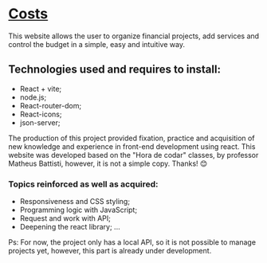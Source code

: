 # [Costs](https://costs-hipnosm.vercel.app)

This website allows the user to organize financial projects, add services and control the budget in a simple, easy and intuitive way. 

## Technologies used and requires to install:
- React + vite;
- node.js;
- React-router-dom;
- React-icons;
- json-server;

The production of this project provided fixation, practice and acquisition of new knowledge and experience in front-end development using react. This website was developed based on the "Hora de codar" classes, by professor Matheus Battisti, however, it is not a simple copy. Thanks! 😊

### Topics reinforced as well as acquired:
- Responsiveness and CSS styling;
- Programming logic with JavaScript;
- Request and work with API;
- Deepening the react library;
...

<p>Ps: For now, the project only has a local API, so it is not possible to manage projects yet, however, this part is already under development. </p>

